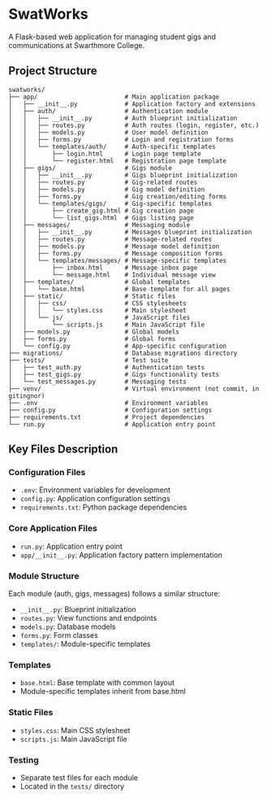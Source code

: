 # SwatWorks

A Flask-based web application for managing student gigs and communications at Swarthmore College.

## Project Structure

```
swatworks/
├── app/                        # Main application package
│   ├── __init__.py             # Application factory and extensions
│   ├── auth/                   # Authentication module
│   │   ├── __init__.py         # Auth blueprint initialization
│   │   ├── routes.py           # Auth routes (login, register, etc.)
│   │   ├── models.py           # User model definition
│   │   ├── forms.py            # Login and registration forms
│   │   └── templates/auth/     # Auth-specific templates
│   │       ├── login.html      # Login page template
│   │       └── register.html   # Registration page template
│   ├── gigs/                   # Gigs module
│   │   ├── __init__.py         # Gigs blueprint initialization
│   │   ├── routes.py           # Gig-related routes
│   │   ├── models.py           # Gig model definition
│   │   ├── forms.py            # Gig creation/editing forms
│   │   └── templates/gigs/     # Gig-specific templates
│   │       ├── create_gig.html # Gig creation page
│   │       └── list_gigs.html  # Gigs listing page
│   ├── messages/               # Messaging module
│   │   ├── __init__.py         # Messages blueprint initialization
│   │   ├── routes.py           # Message-related routes
│   │   ├── models.py           # Message model definition
│   │   ├── forms.py            # Message composition forms
│   │   └── templates/messages/ # Message-specific templates
│   │       ├── inbox.html      # Message inbox page
│   │       └── message.html    # Individual message view
│   ├── templates/              # Global templates
│   │   └── base.html           # Base template for all pages
│   ├── static/                 # Static files
│   │   ├── css/                # CSS stylesheets
│   │   │   └── styles.css      # Main stylesheet
│   │   └── js/                 # JavaScript files
│   │       └── scripts.js      # Main JavaScript file
│   ├── models.py               # Global models
│   ├── forms.py                # Global forms
│   └── config.py               # App-specific configuration
├── migrations/                 # Database migrations directory
├── tests/                      # Test suite
│   ├── test_auth.py            # Authentication tests
│   ├── test_gigs.py            # Gigs functionality tests
│   └── test_messages.py        # Messaging tests
├── venv/                       # Virtual environment (not commit, in gitingnor)
├── .env                        # Environment variables
├── config.py                   # Configuration settings
├── requirements.txt            # Project dependencies
└── run.py                      # Application entry point
```

## Key Files Description

### Configuration Files
- `.env`: Environment variables for development
- `config.py`: Application configuration settings
- `requirements.txt`: Python package dependencies

### Core Application Files
- `run.py`: Application entry point
- `app/__init__.py`: Application factory pattern implementation

### Module Structure
Each module (auth, gigs, messages) follows a similar structure:
- `__init__.py`: Blueprint initialization
- `routes.py`: View functions and endpoints
- `models.py`: Database models
- `forms.py`: Form classes
- `templates/`: Module-specific templates

### Templates
- `base.html`: Base template with common layout
- Module-specific templates inherit from base.html

### Static Files
- `styles.css`: Main CSS stylesheet
- `scripts.js`: Main JavaScript file

### Testing
- Separate test files for each module
- Located in the `tests/` directory 